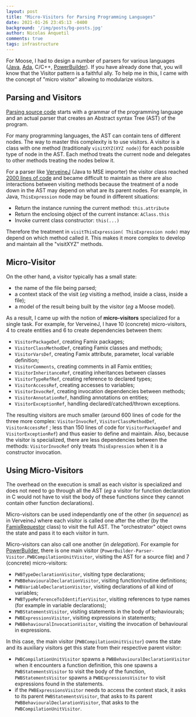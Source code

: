 ```yaml
---
layout: post
title: "Micro-Visitors for Parsing Programming Languages"
date: 2021-01-26 23:45:13 -0400
background: '/img/posts/bg-posts.jpg'
author: Nicolas Anquetil
comments: true
tags: infrastructure
---
```


For Moose, I had to design a number of parsers for various languages ([Java](https://github.com/NicolasAnquetil/VerveineJ),
[Ada](https://github.com/NicolasAnquetil/Ada2Famix),
C/C++,
[PowerBuilder](https://github.com/moosetechnology/PowerBuilderParser)).
If you have already done that, you will know that the Visitor pattern is a faithful ally.
To help me in this, I came with the concept of "micro visitor" allowing to modularize visitors.

## Parsing and Visitors

[Parsing source code](https://en.wikipedia.org/wiki/Parsing) starts with a  grammar of the programming language and an actual parser that creates an Abstract syntax Tree (AST) of the program.

For many programming languages, the AST can contain tens of different nodes.
The way to master this complexity is to use visitors.
A visitor is a class with one method (traditionaly `visitXYZ(XYZ node)`) for each possible type of node in the AST.
Each method treats the current node and delegates to other methods treating the nodes below it.

For a parser like [VerveineJ](https://github.com/NicolasAnquetil/VerveineJ) (Java to MSE importer) the visitor class reached [2000 lines of code](https://github.com/NicolasAnquetil/VerveineJ/blob/4adb83c61af9791fb140c7e636ca3aabca41ba71/src/eu/synectique/verveine/extractor/java/VerveineVisitor.java) and became difficult to maintain as there are also interactions between visiting methods because the treatment of a node down in the AST may depend on what are its parent nodes.
For example, in Java, `ThisExpression` node may be found in different situations:
- Return the instance running the current method: `this.attribute`
- Return the enclosing object of the current instance: `AClass.this`
- Invoke current class constructor: `this(...)`

Therefore the treatment in `visitThisExpression( ThisExpression node)` may depend on which method called it.
This makes it more complex to develop and maintain all the "visitXYZ" methods.

## Micro-Visitor

On the other hand, a visitor typically has a small state:

- the name of the file being parsed;
- a context stack of the visit (_eg_ visiting a method, inside a class, inside a file);
- a model of the result being built by the visitor (*eg* a Moose model).

As a result, I came up with the notion of **micro-visitors** specialized for a single task.
For example, for VerveineJ, I have 10 (concrete) micro-visitors, 4 to create entities and 6 to create dependencies between them:

- `VisitorPackageDef`, creating Famix packages;
- `VisitorClassMethodDef`, creating Famix classes and methods;
- `VisitorVarsDef`, creating Famix attribute, parameter, local variable definition;
- `VisitorComments`, creating comments in all Famix entities;
- `VisitorInheritanceRef`, creating inheritances between classes
- `VisitorTypeRefRef`, creating reference to declared types;
- `VisitorAccessRef`, creating accesses to variables;
- `VisitorInvocRef`, creating invocation dependencies between methods;
- `VisitorAnnotationRef`, handling annotations on entities;
- `VisitorExceptionRef`, handling declared/catched/thrown exceptions.

The resulting visitors are much smaller (around 600 lines of code for the three more complex: `VisitorInvocRef`, `VisitorClassMethodDef`, `VisitorAccessRef` ; less than 150 lines of code for `VisitorPackageDef` and `VisitorExceptionRef`) and thus easier to define and maintain.
Also, because the visitor is specialized, there are less dependencies between the methods: `VisitorInvocRef` only treats `ThisExpression` when it is a constructor invocation.

## Using Micro-Visitors

The overhead on the execution is small as each visitor is specialized and does not need to go through all the AST (_eg_ a visitor for function declaration in C would not have to visit the body of these functions since they cannot contain other function declarations).

Micro-visitors can be used independantly one of the other (in _sequence_) as in VerveineJ where each visitor is called one after the other (by the [FamixRequestor](https://github.com/NicolasAnquetil/VerveineJ/blob/master/src/fr/inria/verveine/extractor/java/FamixRequestor.java) class) to visit the full AST.
The "orchestrator" object owns the state and pass it to each visitor in turn.

Micro-visitors can also call one another (in _delegation_).
For example for [PowerBuilder](https://github.com/moosetechnology/PowerBuilderParser), there is one main visitor (`PowerBuilder-Parser-Visitor.PWBCompilationUnitVisitor`, visiting the AST for a source file) and 7 (concrete) micro-visitors:
- `PWBTypeDeclarationVisitor`, visiting type declarations;
- `PWBBehaviouralDeclarationVisitor`, visiting function/routine definitions;
- `PWBVariableDeclarationVisitor`, visiting declarations of all kind of variables;
- `PWBTypeReferenceToIdentifierVisitor`, visiting references to type names (for example in variable declarations);
- `PWBStatementsVisitor`, visiting statements in the body of behaviourals;
- `PWBExpressionsVisitor`, visiting expressions in statements;
- `PWBBehaviouralInvocationVisitor`, visiting the invocation of behavioural in expressions.

In this case, the main visitor (`PWBCompilationUnitVisitor`) owns the state and its auxiliary visitors get this state from their respective parent visitor:
- `PWBCompilationUnitVisitor` spawns a `PWBBehaviouralDeclarationVisitor` when it encounters a function definition, this one spawns a `PWBStatementsVisitor` to visit the body of the function, `PWBStatementsVisitor` spawns a `PWBExpressionsVisitor` to visit expressions found in the statements.
- if the `PWBExpressionsVisitor` needs to access the context stack, it asks to its parent `PWBStatementsVisitor`, that asks to its parent `PWBBehaviouralDeclarationVisitor`, that asks to the `PWBCompilationUnitVisitor`.
